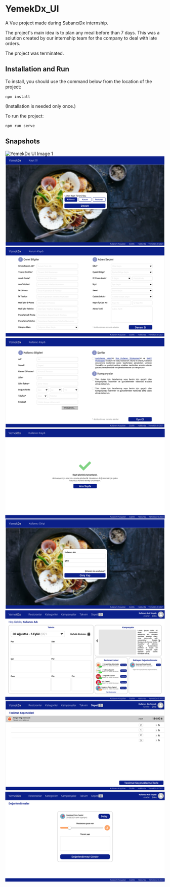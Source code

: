 # YemekDx_UI
A Vue project made during SabancıDx internship.

The project's main idea is to plan any meal before than 7 days.
This was a solution created by our internship team for the company to deal with late orders.

The project was terminated.

## Installation and Run
To install, you should use the command below from the location of the project:
```
npm install
```
(Installation is needed only once.)

To run the project:
```
npm run serve
```

## Snapshots

![YemekDx UI Image 1](images/AEN-yemekdx-1.png)
![YemekDx UI Image 2](images/AEN-yemekdx-2.png)
![YemekDx UI Image 3](images/AEN-yemekdx-3.png)
![YemekDx UI Image 4](images/AEN-yemekdx-4.png)
![YemekDx UI Image 5](images/AEN-yemekdx-5.png)
![YemekDx UI Image 6](images/AEN-yemekdx-6.png)
![YemekDx UI Image 7](images/AEN-yemekdx-7.png)
![YemekDx UI Image 8](images/AEN-yemekdx-8.png)
![YemekDx UI Image 9](images/AEN-yemekdx-9.png)
